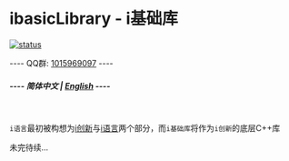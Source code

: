 # ibasicLibrary - i基础库

[![status](https://img.shields.io/github/workflow/status/LiteLDev/LiteLoader/Build%20LiteLoader?style=for-the-badge)](https://github.com/MiracleForest/ibasicLibrary/actions)

----  QQ群: [1015969097](README_qq.md)  ----

##### ----  简体中文 | [English](README_en.md)  ----
<br />

`i语言`最初被构想为[i创新](README_i_innovation.md)与[i语言](README_i_il.md)两个部分，而`i基础库`将作为`i创新`的底层C++库

未完待续...